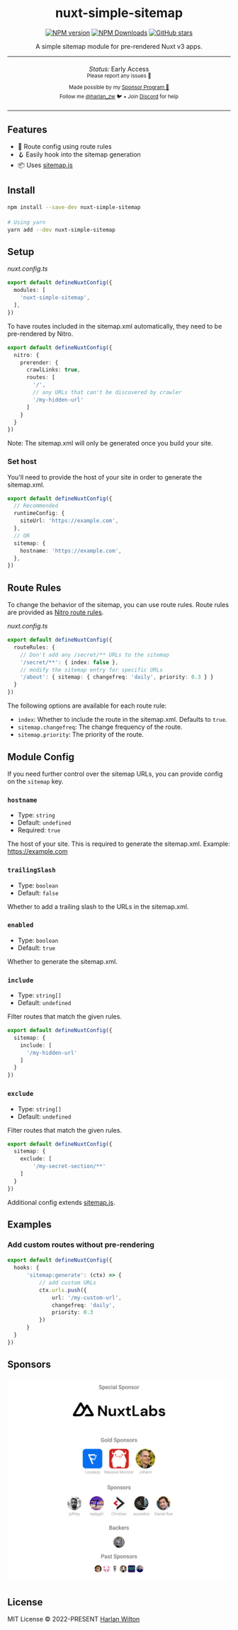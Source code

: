 <h1 align='center'>nuxt-simple-sitemap</h1>

<p align="center">
<a href='https://github.com/harlan-zw/nuxt-simple-sitemap/actions/workflows/test.yml'>
</a>
<a href="https://www.npmjs.com/package/nuxt-simple-sitemap" target="__blank"><img src="https://img.shields.io/npm/v/nuxt-simple-sitemap?style=flat&colorA=002438&colorB=28CF8D" alt="NPM version"></a>
<a href="https://www.npmjs.com/package/nuxt-simple-sitemap" target="__blank"><img alt="NPM Downloads" src="https://img.shields.io/npm/dm/nuxt-simple-sitemap?flat&colorA=002438&colorB=28CF8D"></a>
<a href="https://github.com/harlan-zw/nuxt-simple-sitemap" target="__blank"><img alt="GitHub stars" src="https://img.shields.io/github/stars/harlan-zw/nuxt-simple-sitemap?flat&colorA=002438&colorB=28CF8D"></a>
</p>


<p align="center">
A simple sitemap module for pre-rendered Nuxt v3 apps.
</p>

<p align="center">
<table>
<tbody>
<td align="center">
<img width="800" height="0" /><br>
<i>Status:</i> Early Access</b> <br>
<sup> Please report any issues 🐛</sup><br>
<sub>Made possible by my <a href="https://github.com/sponsors/harlan-zw">Sponsor Program 💖</a><br> Follow me <a href="https://twitter.com/harlan_zw">@harlan_zw</a> 🐦 • Join <a href="https://discord.gg/275MBUBvgP">Discord</a> for help</sub><br>
<img width="800" height="0" />
</td>
</tbody>
</table>
</p>

## Features

- 🔄 Route config using route rules
- 🪝 Easily hook into the sitemap generation
- 📦 Uses [sitemap.js](https://github.com/ekalinin/sitemap.js/)

## Install

```bash
npm install --save-dev nuxt-simple-sitemap

# Using yarn
yarn add --dev nuxt-simple-sitemap
```

## Setup

_nuxt.config.ts_

```ts
export default defineNuxtConfig({
  modules: [
    'nuxt-simple-sitemap',
  ],
})
```

To have routes included in the sitemap.xml automatically, they need to be pre-rendered by Nitro.

```ts
export default defineNuxtConfig({
  nitro: {
    prerender: {
      crawlLinks: true,
      routes: [
        '/',
        // any URLs that can't be discovered by crawler
        '/my-hidden-url'
      ]
    }
  }
})
```  

Note: The sitemap.xml will only be generated once you build your site.


### Set host

You'll need to provide the host of your site in order to generate the sitemap.xml.

```ts
export default defineNuxtConfig({
  // Recommended 
  runtimeConfig: {
    siteUrl: 'https://example.com',
  },
  // OR 
  sitemap: {
    hostname: 'https://example.com',
  },
})
```


## Route Rules

To change the behavior of the sitemap, you can use route rules. Route rules are provided as [Nitro route rules](https://v3.nuxtjs.org/docs/directory-structure/nitro/#route-rules).

_nuxt.config.ts_

```ts
export default defineNuxtConfig({
  routeRules: {
    // Don't add any /secret/** URLs to the sitemap  
    '/secret/**': { index: false },
    // modify the sitemap entry for specific URLs
    '/about': { sitemap: { changefreq: 'daily', priority: 0.3 } }
  }
})
```

The following options are available for each route rule:

- `index`: Whether to include the route in the sitemap.xml. Defaults to `true`.
- `sitemap.changefreq`: The change frequency of the route.
- `sitemap.priority`: The priority of the route. 

## Module Config

If you need further control over the sitemap URLs, you can provide config on the `sitemap` key.

### `hostname`

- Type: `string`
- Default: `undefined`
- Required: `true`

The host of your site. This is required to generate the sitemap.xml. Example: https://example.com

### `trailingSlash`

- Type: `boolean`
- Default: `false`

Whether to add a trailing slash to the URLs in the sitemap.xml.

### `enabled`

- Type: `boolean`
- Default: `true`

Whether to generate the sitemap.xml.

### `include`

- Type: `string[]`
- Default: `undefined`

Filter routes that match the given rules.

```ts
export default defineNuxtConfig({
  sitemap: {
    include: [
      '/my-hidden-url'
    ]
  }
})
```

### `exclude`

- Type: `string[]`
- Default: `undefined`

Filter routes that match the given rules.

```ts
export default defineNuxtConfig({
  sitemap: {
    exclude: [
        '/my-secret-section/**'
    ]
  }
})
```

Additional config extends [sitemap.js](https://github.com/ekalinin/sitemap.js).

## Examples

### Add custom routes without pre-rendering

```ts
export default defineNuxtConfig({
  hooks: {
      'sitemap:generate': (ctx) => {
          // add custom URLs
          ctx.urls.push({
              url: '/my-custom-url',
              changefreq: 'daily',
              priority: 0.3
          })
      }
  }
})
```

## Sponsors

<p align="center">
  <a href="https://raw.githubusercontent.com/harlan-zw/static/main/sponsors.svg">
    <img src='https://raw.githubusercontent.com/harlan-zw/static/main/sponsors.svg'/>
  </a>
</p>


## License

MIT License © 2022-PRESENT [Harlan Wilton](https://github.com/harlan-zw)
